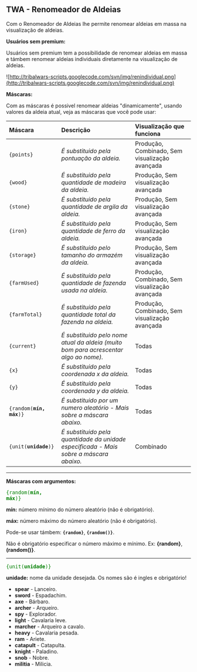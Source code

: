 ## TWA - Renomeador de Aldeias ##

Com o Renomeador de Aldeias lhe permite renomear aldeias em massa na visualização de aldeias.

**Usuários sem premium:**

Usuários sem premium tem a possibilidade de renomear aldeias em massa e támbem renomear aldeias individuais diretamente na visualização de aldeias.

![http://tribalwars-scripts.googlecode.com/svn/img/renindividual.png](http://tribalwars-scripts.googlecode.com/svn/img/renindividual.png)

**Máscaras:**

Com as máscaras é possivel renomear aldeias "dinamicamente", usando valores da aldeia atual, veja as máscaras que você pode usar:

| **Máscara** | **Descrição** | **Visualização que funciona** |
|:-------------|:----------------|:--------------------------------|
| `{points}`   | _É substituido pela pontuação da aldeia._ | Produção, Combinado, Sem visualização avançada |
| `{wood}`     | _É substituido pela quantidade de madeira da aldeia._ | Produção, Sem visualização avançada |
| `{stone}`    | _É substituido pela quantidade de argila da aldeia._ | Produção, Sem visualização avançada |
| `{iron}`     | _É substituido pela quantidade de ferro da aldeia._ | Produção, Sem visualização avançada |
| `{storage}`  | _É substituido pelo tamanho do armazém da aldeia._ | Produção, Sem visualização avançada |
| `{farmUsed}` | _É substituido pela quantidade de fazenda usada na aldeia._ | Produção, Combinado, Sem visualização avançada |
| `{farmTotal}` | _É substituido pela quantidade total da fazenda na aldeia._ | Produção, Combinado, Sem visualização avançada |
| `{current}`  | _É substituido pelo nome atual da aldeia (muito bom para acrescentar algo ao nome)._ | Todas                           |
| `{x}`        | _É substituido pela coordenada x da aldeia._ | Todas                           |
| `{y}`        | _É substituido pela coordenada y da aldeia._ | Todas                           |
| `{random(`**`mín, máx`**`)}` | _É substituido por um numero aleatório - Mais sobre a máscara abaixo._ | Todas                           |
| `{unit(`**`unidade`**`)}` | _É substituido pela quantidade da unidade especificada - Mais sobre a máscara abaixo._ | Combinado                       |


---


**Máscaras com argumentos:**

<font color='green' size='3'><code>{random(</code><b><code>mín, máx</code></b><code>)}</code></font>

**mín:** número mínimo do número aleatório (não é obrigatório).

**máx:** número máximo do número aleatório (não é obrigatório).

Pode-se usar támbem: **`{random}`**, **`{random()}`**.

Não é obrigatório especificar o número máximo e mínimo. Ex: **{random}**, **(random()}**.

---

<font color='green' size='3'><code>{unit(</code><b><code>unidade</code></b><code>)}</code></font>

**unidade:** nome da unidade desejada. Os nomes são é ingles e obrigatório!

  * **spear** - Lanceiro.
  * **sword** - Espadachim.
  * **axe** - Bárbaro.
  * **archer** - Arqueiro.
  * **spy** - Explorador.
  * **light** - Cavalaria leve.
  * **marcher** - Arqueiro a cavalo.
  * **heavy** - Cavalaria pesada.
  * **ram** - Ariete.
  * **catapult** - Catapulta.
  * **knight** - Paladino.
  * **snob** - Nobre.
  * **militia** - Milicia.